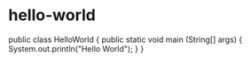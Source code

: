 # hello-world
public class HelloWorld
  {
    public static void main (String[] args)
    {
    System.out.println("Hello World");
    }
  }
